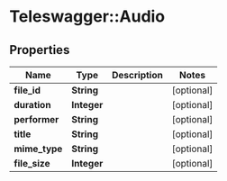 # Teleswagger::Audio

## Properties
Name | Type | Description | Notes
------------ | ------------- | ------------- | -------------
**file_id** | **String** |  | [optional] 
**duration** | **Integer** |  | [optional] 
**performer** | **String** |  | [optional] 
**title** | **String** |  | [optional] 
**mime_type** | **String** |  | [optional] 
**file_size** | **Integer** |  | [optional] 


